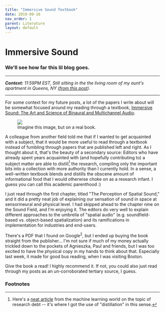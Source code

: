 ```yaml
---
title: "Immersive Sound Textbook"
date: 2019-09-16
nav_order: 1
parent: Literature
layout: default
---
```


# Immersive Sound

### We'll see how far this lil blog goes.

-----

_**Context:** 11:59PM EST, Still sitting in the the living room of my aunt's apartment in Queens, NY ([from this post](https://alextongue.github.io/live-project/2019/09/16/proposal.html))._

-----

For some context for my future posts, a lot of the papers I write about will be somewhat focused around my reading through a textbook, [Immersive Sound: The Art and Science of Binaural and Multichannel Audio](https://doi.org/10.4324/9781315707525).

<figure>
  <img src="https://github.com/alextongue/hrtf-pca/blob/master/writeup/itd_iid.png?raw=true">
  <figcaption>Imagine this image, but on a real book.</figcaption>
</figure>

A colleague from another field told me that if I wanted to get acquainted with a subject, that it would be more useful to read through a textbook instead of fumbling through papers that are published left and right. As I thought about it, that's the beauty of a secondary source: Editors who have already spent years acquainted with (and hopefully contributing to) a subject matter are able to distill[^1] the research, compiling only the important bits into a collection with more authority than I currently hold. In a sense, a well-written textbook blends and distills the obscene amount of informational food that I would otherwise choke on as a research infant. I guess you can call this academic parenthood :)

I just read through the first chapter, titled "The Perception of Spatial Sound," and it did a pretty neat job of explaining our sensation of sound in space at sensorineural and physical level. I had skipped ahead to the chapter nine on the Sound Field, and I'm enjoying it. The editors do very well to explain different approaches to the umbrella of "spatial audio" (e.g. soundfield-based vs. object-based spatialization) and its ramifications in implementation for industries and end-users.

There's a PDF that I found on Google<sup>2</sup>, but I ended up buying the book straight from the publisher... I'm not sure if much of my money actually trickled down to the pockets of Agnieszka, Paul and friends, but I was too excited to have the physical copy in my hands to think about that. Especially last week, it made for good bus reading, when I was visiting Boston.

Give the book a read! I highly recommend it. If not, you could also just read through my posts as an un-corroborated tertiary source, I guess.

### Footnotes
[^1]: Here's a [neat article](https://distill.pub/2017/research-debt/) from the machine learning world on the topic of research debt -- it's where I got the use of "distillation" in this sense.
[^2]: I'm not even sure if it's legal for me to distribute it, or for me to even mention its existence...
